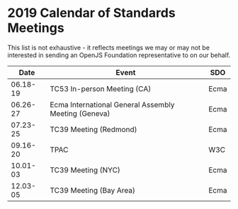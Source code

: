 # 2019 Calendar of Standards Meetings

This list is not exhaustive - it reflects meetings we may or may not be interested in sending an OpenJS Foundation representative to on our behalf.

| Date     | Event | SDO |
|----------|-------|-----|
| 06.18-19 | TC53 In-person Meeting (CA)    |  Ecma   |
| 06.26-27 | Ecma International General Assembly Meeting (Geneva)      | Ecma    |
| 07.23-25 | TC39 Meeting (Redmond)      | Ecma    |
| 09.16-20 | TPAC      | W3C    |
| 10.01-03 | TC39 Meeting (NYC)      |  Ecma   |
| 12.03-05 | TC39 Meeting (Bay Area)      | Ecma    |